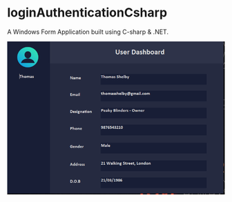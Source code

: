 # loginAuthenticationCsharp

A Windows Form Application built using C-sharp & .NET.

![Dashboard](https://raw.githubusercontent.com/oyesdev/loginAuthenticationCsharp/master/images/dashboard.png)
